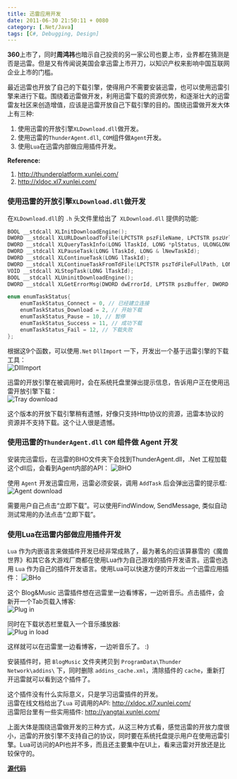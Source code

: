 ```yaml
---
title: 迅雷应用开发
date: 2011-06-30 21:50:11 + 0080
category: [.Net/Java]
tags: [C#, Debugging, Design]
---
```


**360**上市了，同时**周鸿祎**也暗示自己投资的另一家公司也要上市，业界都在猜测是否是迅雷。但是又有传闻说美国会拿迅雷上市开刀，以知识产权来影响中国互联网企业上市的门槛。  

最近迅雷也开放了自己的下载引擎，使得用户不需要安装迅雷，也可以使用迅雷引擎来进行下载。围绕着迅雷做开发，利用迅雷下载的资源优势，和逐渐壮大的迅雷雷友社区来创造增值，应该是迅雷开放自己下载引擎的目的。围绕迅雷做开发大体上有三种:  
1. 使用迅雷的开放引擎`XLDownload.dll`做开发。  
2. 使用迅雷的`ThunderAgent.dll`, `COM`组件做`Agent`开发。  
3. 使用`Lua`在迅雷内部做应用插件开发。  

**Reference:** 
1. http://thunderplatform.xunlei.com/
1. http://xldoc.xl7.xunlei.com/

### 使用迅雷的开放引擎`XLDownload.dll`做开发  
在`XLDownload.dll`的 `.h` 头文件里给出了` XLDownload.dll` 提供的功能:  
```c
BOOL __stdcall XLInitDownloadEngine();  
DWORD __stdcall XLURLDownloadToFile(LPCTSTR pszFileName, LPCTSTR pszUrl, LPCTSTR pszRefUrl, LONG & lTaskId);  
DWORD __stdcall XLQueryTaskInfo(LONG lTaskId, LONG *plStatus, ULONGLONG *pullFileSize, ULONGLONG *pullRecvSize);  
DWORD __stdcall XLPauseTask(LONG lTaskId, LONG & lNewTaskId);  
DWORD __stdcall XLContinueTask(LONG lTaskId);  
DWORD __stdcall XLContinueTaskFromTdFile(LPCTSTR pszTdFileFullPath, LONG & lTaskId);  
VOID __stdcall XLStopTask(LONG lTaskId);  
BOOL __stdcall XLUninitDownloadEngine();  
DWORD __stdcall XLGetErrorMsg(DWORD dwErrorId, LPTSTR pszBuffer, DWORD & dwSize);  

enum enumTaskStatus{  
    enumTaskStatus_Connect = 0, // 已经建立连接  
    enumTaskStatus_Download = 2, // 开始下载   
    enumTaskStatus_Pause = 10, // 暂停  
    enumTaskStatus_Success = 11, // 成功下载  
    enumTaskStatus_Fail = 12, // 下载失败  
};  
```

根据这9个函数，可以使用`.Net` `DllImport` 一下，开发出一个基于迅雷引擎的下载工具：  
![DllImport](/assets/attachments/2011/06/30_143532_tqixBOpen.gif)  

迅雷的开放引擎在被调用时，会在系统托盘里弹出提示信息，告诉用户正在使用迅雷开放引擎下载：  
![Tray download](/assets/attachments/2011/06/30_143556_he8lBOpen1.gif)  

这个版本的开放下载引擎稍有遗憾，好像只支持Http协议的资源，迅雷本协议的资源并不支持下载。这个让人很是遗憾。  

### 使用迅雷的`ThunderAgent.dll` `COM` 组件做 Agent 开发  
安装完迅雷后，在迅雷的BHO文件夹下会找到ThunderAgent.dll，.Net 工程加载这个dll后，会看到Agent内部的API：
![BHO](/assets/attachments/2011/06/30_143615_ob4iBCom1.gif)  

使用 `Agent` 开发迅雷应用，迅雷必须安装，调用 `AddTask` 后会弹出迅雷的提示框:  
![Agent download](/assets/attachments/2011/06/30_143632_gd6kBCom.gif)  

需要用户自己点击“立即下载”。可以使用FindWindow, SendMessage, 类似自动测试常用的办法点击“立即下载”。  

### 使用Lua在迅雷内部做应用插件开发
`Lua` 作为内嵌语言来做插件开发已经非常成熟了，最为著名的应该算暴雪的《魔兽世界》和其它各大游戏厂商都在使用Lua作为自己游戏的插件开发语言。迅雷也选用 `Lua` 作为自己的插件开发语言。使用Lua可以快速方便的开发出一个迅雷应用插件：
![BHo](/assets/attachments/2011/06/31_101310_if8lBM4.gif)  

这个 Blog&Music 迅雷插件想在迅雷里一边看博客，一边听音乐。点击插件，会新开一个Tab页载入博客:  
![Plug in](/assets/attachments/2011/06/30_143725_85waBM2.gif)  

同时在下载状态栏里载入一个音乐播放器:  
![Plug in load](/assets/attachments/2011/06/30_143740_wtlzBM3.gif)  

这样就可以在迅雷里一边看博客，一边听音乐了。 :)  

安装插件时，把 `BlogMusic` 文件夹拷贝到 `ProgramData\Thunder Network\addins\` 下，同时删除 `addins_cache.xml`，清除插件的 `cache`，重新打开迅雷就可以看到这个插件了。  

这个插件没有什么实际意义，只是学习迅雷插件的开发。  
迅雷在线文档给出了`Lua` 可调用的API: http://xldoc.xl7.xunlei.com/  
迅雷阳台里有一些实用插件: http://yangtai.xunlei.com/  

上面大体是围绕迅雷做开发的三种方式，从这三种方式看，感觉迅雷的开放力度很小，迅雷的开放引擎不支持自己的协议，同时要在系统托盘提示用户在使用迅雷引擎。Lua可访问的API也并不多，而且还主要集中在UI上，看来迅雷对开放还是比较保守的。  

[**源代码**](/assets/attachments/2011/06/30_142381_amlwThunderDemo.rar)

